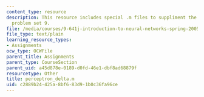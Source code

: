 ```yaml
---
content_type: resource
description: This resource includes special .m files to suppliment the contents in
  problem set 9.
file: /media/courses/9-641j-introduction-to-neural-networks-spring-2005/c2889b24425a8bf683d91b0c36fa96ce_perceptron_delta.m
file_type: text/plain
learning_resource_types:
- Assignments
ocw_type: OCWFile
parent_title: Assignments
parent_type: CourseSection
parent_uid: a45d878e-0189-d0fd-46e1-dbf8ad68879f
resourcetype: Other
title: perceptron_delta.m
uid: c2889b24-425a-8bf6-83d9-1b0c36fa96ce
---
```

